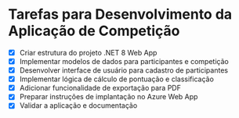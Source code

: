 # Tarefas para Desenvolvimento da Aplicação de Competição

- [x] Criar estrutura do projeto .NET 8 Web App
- [x] Implementar modelos de dados para participantes e competição
- [x] Desenvolver interface de usuário para cadastro de participantes
- [x] Implementar lógica de cálculo de pontuação e classificação
- [x] Adicionar funcionalidade de exportação para PDF
- [x] Preparar instruções de implantação no Azure Web App
- [x] Validar a aplicação e documentação
